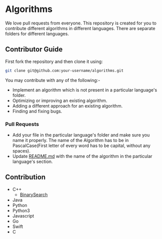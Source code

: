 # Algorithms

We love pull requests from everyone. This repository is created for you to contribute different algorithms in different languages. There are separate folders for different languages.

## Contributor Guide

First fork the repository and then clone it using:


```bash
git clone git@github.com:your-username/algorithms.git
```
You may contribute with any of the following:-
* Implement an algorithm which is not present in a particular language's folder.
* Optimizing or improving an existing algorithm.
* Adding a different approach for an existing algorithm.
* Finding and fixing bugs.


### Pull Requests
- Add your file in the particular language's folder and make sure you name it properly. The name of the Algorithm has to be in PascalCase(First letter of every word has to be capital, without any spaces).
- Update [README.md](https://github.com/manishdangi98/algorithms/blob/master/README.md) with the name of the algorithm in the particular language's section.



## Contribution
* C++
    * [BinarySearch](https://github.com/manishdangi98/algorithms/blob/master/C%2B%2B/BinarySearch.cpp)
* Java
* Python
* Python3
* Javascript
* Go
* Swift
* C

